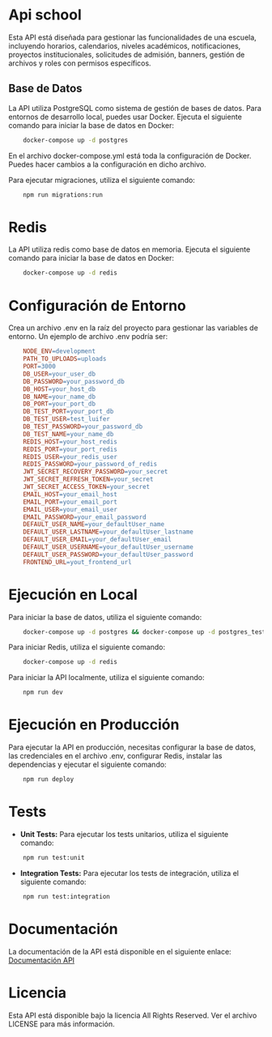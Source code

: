# Api school

Esta API está diseñada para gestionar las funcionalidades de una escuela, incluyendo horarios, calendarios, niveles académicos, notificaciones, proyectos institucionales, solicitudes de admisión, banners, gestión de archivos y roles con permisos específicos.

## Base de Datos

La API utiliza PostgreSQL como sistema de gestión de bases de datos. Para entornos de desarrollo local, puedes usar Docker. Ejecuta el siguiente comando para iniciar la base de datos en Docker:

```sh
    docker-compose up -d postgres
```


En el archivo docker-compose.yml está toda la configuración de Docker. Puedes hacer cambios a la configuración en dicho archivo.

Para ejecutar migraciones, utiliza el siguiente comando:

```sh
    npm run migrations:run
```
# Redis
La API utiliza redis como base de datos en memoria. Ejecuta el siguiente comando para iniciar la base de datos en Docker: 

```sh
    docker-compose up -d redis
```

# Configuración de Entorno
Crea un archivo .env en la raíz del proyecto para gestionar las variables de entorno. Un ejemplo de archivo .env podría ser:

```makefile
    NODE_ENV=development
    PATH_TO_UPLOADS=uploads
    PORT=3000
    DB_USER=your_user_db
    DB_PASSWORD=your_password_db
    DB_HOST=your_host_db
    DB_NAME=your_name_db
    DB_PORT=your_port_db
    DB_TEST_PORT=your_port_db
    DB_TEST_USER=test_luifer
    DB_TEST_PASSWORD=your_password_db
    DB_TEST_NAME=your_name_db
    REDIS_HOST=your_host_redis
    REDIS_PORT=your_port_redis
    REDIS_USER=your_redis_user
    REDIS_PASSWORD=your_password_of_redis
    JWT_SECRET_RECOVERY_PASSWORD=your_secret
    JWT_SECRET_REFRESH_TOKEN=your_secret
    JWT_SECRET_ACCESS_TOKEN=your_secret
    EMAIL_HOST=your_email_host
    EMAIL_PORT=your_email_port
    EMAIL_USER=your_email_user
    EMAIL_PASSWORD=your_email_password
    DEFAULT_USER_NAME=your_defaultUser_name
    DEFAULT_USER_LASTNAME=your_defaultUser_lastname
    DEFAULT_USER_EMAIL=your_defaultUser_email
    DEFAULT_USER_USERNAME=your_defaultUser_username
    DEFAULT_USER_PASSWORD=your_defaultUser_password
    FRONTEND_URL=yout_frontend_url
```

# Ejecución en Local

Para iniciar la base de datos, utiliza el siguiente comando:
```sh
    docker-compose up -d postgres && docker-compose up -d postgres_test
```

Para iniciar Redis, utiliza el siguiente comando:
```sh
    docker-compose up -d redis
```

Para iniciar la API localmente, utiliza el siguiente comando:
```sh
    npm run dev
```


# Ejecución en Producción
Para ejecutar la API en producción, necesitas configurar la base de datos, las credenciales en el archivo .env, configurar Redis, instalar las dependencias y ejecutar el siguiente comando:

```sh 
    npm run deploy
```
# Tests
 - **Unit Tests:** Para ejecutar los tests unitarios, utiliza el siguiente comando:
```sh
    npm run test:unit
```
- **Integration Tests:** Para ejecutar los tests de integración, utiliza el siguiente comando:
```sh
    npm run test:integration
```
# Documentación
La documentación de la API está disponible en el siguiente enlace: [Documentación API](https://documenter.getpostman.com/view/17313863/2sA3e5f8gF)

# Licencia
Esta API está disponible bajo la licencia All Rights Reserved. Ver el archivo LICENSE para más información.